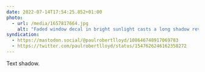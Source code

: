 ```yaml
---
date: 2022-07-14T17:54:25.852+01:00
photo:
  - url: /media/1657817664.jpg
    alt: "Faded window decal in bright sunlight casts a long shadow revealing its content: ‘OLD & MODERN POSTCARDS, BOUGHT & SOLD, TRADE AND RETAIL’."
syndication:
  - https://mastodon.social/@paulrobertlloyd/108646748917069783
  - https://twitter.com/paulrobertlloyd/status/1547626246162358272
---
```

Text shadow.
